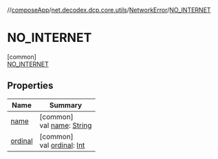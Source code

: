 //[composeApp](../../../../index.md)/[net.decodex.dcp.core.utils](../../index.md)/[NetworkError](../index.md)/[NO_INTERNET](index.md)

# NO_INTERNET

[common]\
[NO_INTERNET](index.md)

## Properties

| Name | Summary |
|---|---|
| [name](../../../net.decodex.dcp.core.supertokens.models/-passwordless-mode/-u-s-e-r_-i-n-p-u-t_-c-o-d-e_-a-n-d_-m-a-g-i-c_-l-i-n-k/index.md#-372974862%2FProperties%2F-676342820) | [common]<br>val [name](../../../net.decodex.dcp.core.supertokens.models/-passwordless-mode/-u-s-e-r_-i-n-p-u-t_-c-o-d-e_-a-n-d_-m-a-g-i-c_-l-i-n-k/index.md#-372974862%2FProperties%2F-676342820): [String](https://kotlinlang.org/api/latest/jvm/stdlib/kotlin/-string/index.html) |
| [ordinal](../../../net.decodex.dcp.core.supertokens.models/-passwordless-mode/-u-s-e-r_-i-n-p-u-t_-c-o-d-e_-a-n-d_-m-a-g-i-c_-l-i-n-k/index.md#-739389684%2FProperties%2F-676342820) | [common]<br>val [ordinal](../../../net.decodex.dcp.core.supertokens.models/-passwordless-mode/-u-s-e-r_-i-n-p-u-t_-c-o-d-e_-a-n-d_-m-a-g-i-c_-l-i-n-k/index.md#-739389684%2FProperties%2F-676342820): [Int](https://kotlinlang.org/api/latest/jvm/stdlib/kotlin/-int/index.html) |
